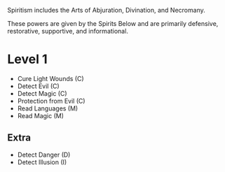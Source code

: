 Spiritism includes the Arts of Abjuration, Divination, and Necromany.

These powers are given by the Spirits Below and are primarily defensive, restorative, supportive, and informational.

# Level 1

- Cure Light Wounds (C)
- Detect Evil (C)
- Detect Magic (C)
- Protection from Evil (C)
- Read Languages (M)
- Read Magic (M)

## Extra

- Detect Danger (D)
- Detect Illusion (I)
